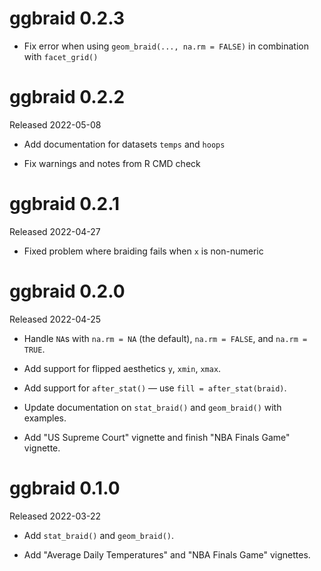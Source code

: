 # ggbraid 0.2.3

* Fix error when using `geom_braid(..., na.rm = FALSE)` in combination with `facet_grid()`


# ggbraid 0.2.2

Released 2022-05-08

* Add documentation for datasets `temps` and `hoops`

* Fix warnings and notes from R CMD check


# ggbraid 0.2.1

Released 2022-04-27

* Fixed problem where braiding fails when `x` is non-numeric

# ggbraid 0.2.0

Released 2022-04-25

* Handle `NA`s with `na.rm = NA` (the default), `na.rm = FALSE`, and 
  `na.rm = TRUE`.

* Add support for flipped aesthetics `y`, `xmin`, `xmax`.

* Add support for `after_stat()` — use `fill = after_stat(braid)`.

* Update documentation on `stat_braid()` and `geom_braid()` with examples.

* Add "US Supreme Court" vignette and finish "NBA Finals Game" vignette.

# ggbraid 0.1.0

Released 2022-03-22

* Add `stat_braid()` and `geom_braid()`.

* Add "Average Daily Temperatures" and "NBA Finals Game" vignettes.

